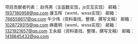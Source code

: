项目贡献者列表：
赵伟男（主函数实现，js交互实现）	邮箱：1937180958@qq.com
康玉晖（wxml，wxss实现）		邮箱：766558617@qq.com
牛少伟（资料查找、整理，撰写文稿）	邮箱：1028729315@qq.com
麻嘉明（wxml，wxss实现）		邮箱：1321921657@qq.com
王永超（资料查找、整理，撰写文稿）	邮箱：1418845432@qq.com